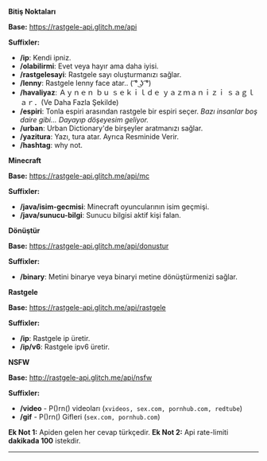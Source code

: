 
__**Bitiş Noktaları**__

**Base:** https://rastgele-api.glitch.me/api

**Suffixler:**

- **/ip**: Kendi ipniz.
- **/olabilirmi**: Evet veya hayır ama daha iyisi.
- **/rastgelesayi**: Rastgele sayı oluşturmanızı sağlar.
- **/lenny**: Rastgele lenny face atar.. ( ͡° ͜ʖ ͡°)
- **/havaliyaz**: Ａｙｎｅｎ  ｂｕ  ｓｅｋｉｌｄｅ  ｙａｚｍａｎｉｚｉ  ｓａｇｌａｒ．(Ve Daha Fazla Şekilde)
- **/espiri**: Tonla espiri arasından rastgele bir espiri seçer.  *Bazı insanlar boş daire gibi… Dayayıp döşeyesim geliyor.*
- **/urban**: Urban Dictionary'de birşeyler aratmanızı sağlar.
- **/yazitura**: Yazı, tura atar. Ayrıca Resminide Verir.
- **/hashtag**: why not.

**__Minecraft__**

**Base:** https://rastgele-api.glitch.me/api/mc

**Suffixler:**

- **/java/isim-gecmisi**: Minecraft oyuncularının isim geçmişi.
- **/java/sunucu-bilgi**: Sunucu bilgisi aktif kişi falan.

__**Dönüştür**__

**Base:** https://rastgele-api.glitch.me/api/donustur

**Suffixler:**

- **/binary**: Metini binarye veya binaryi metine dönüştürmenizi sağlar.

__**Rastgele**__

**Base:** https://rastgele-api.glitch.me/api/rastgele

**Suffixler:**

- **/ip**: Rastgele ip üretir.
- **/ip/v6**: Rastgele ipv6 üretir.

__**NSFW**__

**Base:** http://rastgele-api.glitch.me/api/nsfw

**Suffixler:**
- **/video** - P()rn() videoları (`xvideos, sex.com, pornhub.com, redtube`)
- **/gif** - P()rn() Gifleri (`sex.com, pornhub.com`)

**Ek Not 1:** Apiden gelen her cevap türkçedir.
**Ek Not 2:** Api rate-limiti __dakikada 100__ istekdir.
** **

